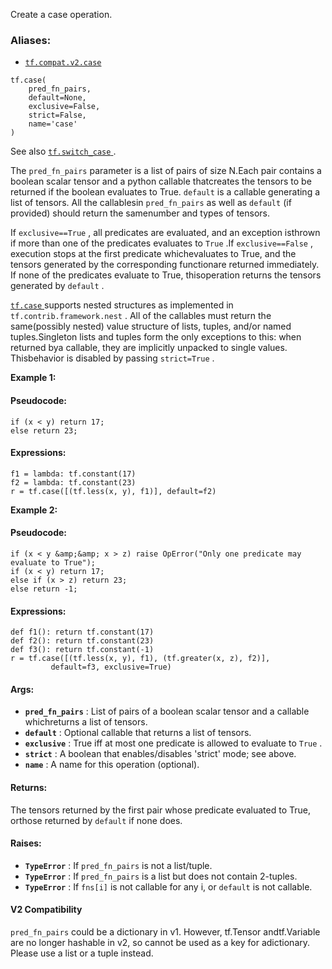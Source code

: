 
Create a case operation.


### Aliases:
- [ `tf.compat.v2.case` ](/api_docs/python/tf/case)


```
tf.case(
    pred_fn_pairs,
    default=None,
    exclusive=False,
    strict=False,
    name='case'
)

```


See also [ `tf.switch_case` ](https://tensorflow.google.cn/api_docs/python/tf/switch_case).

The  `pred_fn_pairs`  parameter is a list of pairs of size N.Each pair contains a boolean scalar tensor and a python callable thatcreates the tensors to be returned if the boolean evaluates to True. `default`  is a callable generating a list of tensors. All the callablesin  `pred_fn_pairs`  as well as  `default`  (if provided) should return the samenumber and types of tensors.

If  `exclusive==True` , all predicates are evaluated, and an exception isthrown if more than one of the predicates evaluates to  `True` .If  `exclusive==False` , execution stops at the first predicate whichevaluates to True, and the tensors generated by the corresponding functionare returned immediately. If none of the predicates evaluate to True, thisoperation returns the tensors generated by  `default` .

[ `tf.case` ](https://tensorflow.google.cn/api_docs/python/tf/case) supports nested structures as implemented in `tf.contrib.framework.nest` . All of the callables must return the same(possibly nested) value structure of lists, tuples, and/or named tuples.Singleton lists and tuples form the only exceptions to this: when returned bya callable, they are implicitly unpacked to single values. Thisbehavior is disabled by passing  `strict=True` .

**Example 1:** 


#### Pseudocode:


```
if (x < y) return 17;
else return 23;

```



#### Expressions:


```
f1 = lambda: tf.constant(17)
f2 = lambda: tf.constant(23)
r = tf.case([(tf.less(x, y), f1)], default=f2)

```


**Example 2:** 


#### Pseudocode:


```
if (x < y &amp;&amp; x > z) raise OpError("Only one predicate may evaluate to True");
if (x < y) return 17;
else if (x > z) return 23;
else return -1;

```



#### Expressions:


```
def f1(): return tf.constant(17)
def f2(): return tf.constant(23)
def f3(): return tf.constant(-1)
r = tf.case([(tf.less(x, y), f1), (tf.greater(x, z), f2)],
         default=f3, exclusive=True)

```



#### Args:
- **`pred_fn_pairs`** : List of pairs of a boolean scalar tensor and a callable whichreturns a list of tensors.
- **`default`** : Optional callable that returns a list of tensors.
- **`exclusive`** : True iff at most one predicate is allowed to evaluate to  `True` .
- **`strict`** : A boolean that enables/disables 'strict' mode; see above.
- **`name`** : A name for this operation (optional).


#### Returns:

The tensors returned by the first pair whose predicate evaluated to True, orthose returned by  `default`  if none does.


#### Raises:
- **`TypeError`** : If  `pred_fn_pairs`  is not a list/tuple.
- **`TypeError`** : If  `pred_fn_pairs`  is a list but does not contain 2-tuples.
- **`TypeError`** : If  `fns[i]`  is not callable for any i, or  `default`  is not       callable.


#### V2 Compatibility

 `pred_fn_pairs`  could be a dictionary in v1. However, tf.Tensor andtf.Variable are no longer hashable in v2, so cannot be used as a key for adictionary.  Please use a list or a tuple instead.
